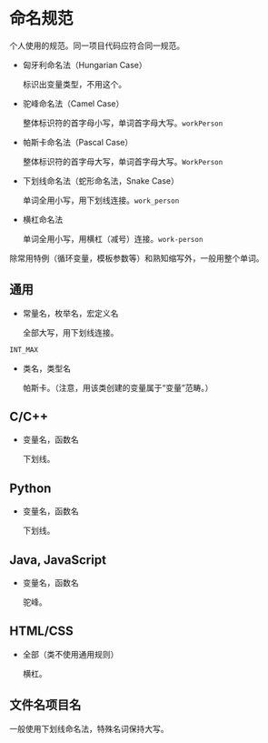 # 命名规范

个人使用的规范。同一项目代码应符合同一规范。

- 匈牙利命名法（Hungarian Case）

	标识出变量类型，不用这个。

- 驼峰命名法（Camel Case）

	整体标识符的首字母小写，单词首字母大写。`workPerson`

- 帕斯卡命名法（Pascal Case）

	整体标识符的首字母大写，单词首字母大写。`WorkPerson`

- 下划线命名法（蛇形命名法，Snake Case）

	单词全用小写，用下划线连接。`work_person`

- 横杠命名法

	单词全用小写，用横杠（减号）连接。`work-person`

除常用特例（循环变量，模板参数等）和熟知缩写外，一般用整个单词。

## 通用

- 常量名，枚举名，宏定义名

	全部大写，用下划线连接。

```c
INT_MAX
```

- 类名，类型名

	帕斯卡。（注意，用该类创建的变量属于“变量”范畴。）

## C/C++

- 变量名，函数名

	下划线。

## Python

- 变量名，函数名

	下划线。

## Java, JavaScript

- 变量名，函数名

	驼峰。

## HTML/CSS

- 全部（类不使用通用规则）

	横杠。

## 文件名项目名

一般使用下划线命名法，特殊名词保持大写。
